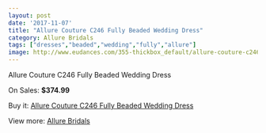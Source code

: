 ```yaml
---
layout: post
date: '2017-11-07'
title: "Allure Couture C246 Fully Beaded Wedding Dress"
category: Allure Bridals
tags: ["dresses","beaded","wedding","fully","allure"]
image: http://www.eudances.com/355-thickbox_default/allure-couture-c246-fully-beaded-wedding-dress.jpg
---
```

Allure Couture C246 Fully Beaded Wedding Dress

On Sales: **$374.99**
<a href="https://www.eudances.com/en/allure-bridals/109-allure-couture-c246-fully-beaded-wedding-dress.html"><amp-img layout="responsive" width="600" height="600" src="//www.eudances.com/355-thickbox_default/allure-couture-c246-fully-beaded-wedding-dress.jpg" alt="Allure Couture C246 Fully Beaded Wedding Dress 0" /></a>
<a href="https://www.eudances.com/en/allure-bridals/109-allure-couture-c246-fully-beaded-wedding-dress.html"><amp-img layout="responsive" width="600" height="600" src="//www.eudances.com/357-thickbox_default/allure-couture-c246-fully-beaded-wedding-dress.jpg" alt="Allure Couture C246 Fully Beaded Wedding Dress 1" /></a>
<a href="https://www.eudances.com/en/allure-bridals/109-allure-couture-c246-fully-beaded-wedding-dress.html"><amp-img layout="responsive" width="600" height="600" src="//www.eudances.com/356-thickbox_default/allure-couture-c246-fully-beaded-wedding-dress.jpg" alt="Allure Couture C246 Fully Beaded Wedding Dress 2" /></a>

Buy it: [Allure Couture C246 Fully Beaded Wedding Dress](https://www.eudances.com/en/allure-bridals/109-allure-couture-c246-fully-beaded-wedding-dress.html "Allure Couture C246 Fully Beaded Wedding Dress")

View more: [Allure Bridals](https://www.eudances.com/en/2-allure-bridals "Allure Bridals")